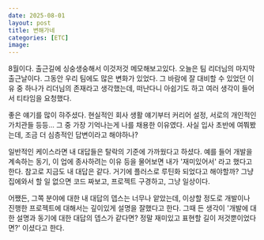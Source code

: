 ```yaml
---
date: 2025-08-01
layout: post
title: 변해가네
categories: [ETC]
image: 
---
```



8월이다. 출근길에 싱숭생숭해서 이것저것 메모해보고있다.
오늘은 팀 리더님의 마지막 출근날이다.
그동안 우리 팀에도 많은 변화가 있었다. 
그 바람에 잘 대비할 수 있었던 이유 중 하나가 리더님의 존재라고 생각했는데, 떠난다니 아쉽기도 하고 여러 생각이 들어서 티타임을 요청했다.

좋은 얘기를 많이 햐주셨다. 현실적인 회사 생활 얘기부터 커리어 설정, 서로의 개인적인 가치관들 등등...
그 중 가장 기억나는게 나를 채용한 이유였다.
사실 입사 초반에 여쭤봤는데, 조금 더 심층적인 답변이라고 해야하나?

일반적인 케이스라면 내 대답들은 탈락의 기준에 가까웠다고 하셨다. 예를 들어 개발을 계속하는 동기, 이 업에 종사하려는 이유 등을 물어보면 내가 '재미있어서' 라고 했다고 한다. 참고로 지금도 내 대답은 같다. 거기에 플러스로 루틴화 되었다고 해야할까? 그냥 집에와서 할 일 없으면 코드 짜보고, 프로젝트 구경하고, 그냥 일상이다.

어쨌든, 그쪽 분야에 대한 내 대답의 뎁스는 너무나 앝았는데, 이상할 정도로 개발이나 진행한 프로젝트에 대해서는 깊이있게 설명을 잘했다고 한다.
그때 든 생각이 '개발에 대한 설명과 동기에 대한 대답의 뎁스가 같다면? 정말 재미있고 표현할 길이 저것뿐이었다면?' 이셨다고 한다.



